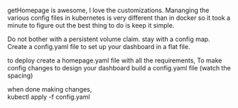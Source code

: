 getHomepage is awesome, I love the customizations. Mananging the various config files in kubernetes is very different than in docker so it took a minute to figure out the best thing to do is keep it simple. 


Do not bother with a persistent volume claim. stay with a config map. 
Create a config.yaml file to set up your dashboard in a flat file. 

to deploy create a homepage.yaml file with all the requirements, 
 To make config changes to design your dashboard build a config.yaml file (watch the spacing)
   
when done making changes,   
kubectl apply -f config.yaml



